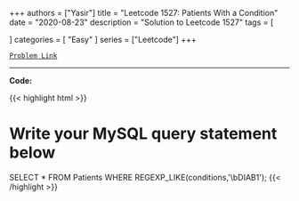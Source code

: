 
+++
authors = ["Yasir"]
title = "Leetcode 1527: Patients With a Condition"
date = "2020-08-23"
description = "Solution to Leetcode 1527"
tags = [
    
]
categories = [
    "Easy"
]
series = ["Leetcode"]
+++



[`Problem Link`](https://leetcode.com/problems/patients-with-a-condition/description/)

---

**Code:**

{{< highlight html >}}
# Write your MySQL query statement below
SELECT * FROM Patients WHERE REGEXP_LIKE(conditions,'\\bDIAB1');
{{< /highlight >}}

